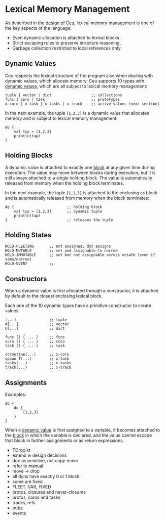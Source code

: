 # Lexical Memory Management

As described in the [design of Ceu](manual-out.md#1-design), lexical memory
management is one of the key aspects of the language:

- Even dynamic allocation is attached to lexical blocks.
- Strict escaping rules to preserve structure reasoning.
- Garbage collection restricted to local references only.

## Dynamic Values

Ceu respects the lexical structure of the program also when dealing with
dynamic values, which allocate memory.
Ceu supports 10 types with [dynamic values](manual-out#dynamic-values), which
are all subject to lexical memory management:

```
tuple | vector | dict                  ;; collections
func | coro | task                     ;; prototypes
x-coro | x-task | x-tasks | x-track    ;; active values (next section)
```

In the next example, the tuple `[1,2,3]` is a dynamic value that allocates
memory and is subject to lexical memory management.

```
do {
    val tup = [1,2,3]
    println(tup)
}
```

## Holding Blocks

A dynamic value is attached to exactly one [block](manual-out.md#blocks) at any
given time during execution.
The value may move between blocks during execution, but it is still always
attached to a single holding block.
The value is automatically released from memory when the holding block
terminates.

In the next example, the tuple `[1,2,3]` is attached to the enclosing `do`
block and is automatically released from memory when the block terminates:

```
do {                        ;; holding block
    val tup = [1,2,3]       ;; dynamic tuple
    println(tup)
}                           ;; releases the tuple
```

## Holding States

```
HOLD-FLEETING       ;; not assigned, dst assigns
HOLD-MUTABLE        ;; set and assignable to narrow
HOLD-IMMUTABLE      ;; set but not assignable across unsafe (even if same/narrow)
HOLD-EVENT          ;;
```

## Constructors

When a dynamic value is first allocated through a constructor, it is attached
by default to the closest enclosing lexical block.

Each one of the 10 dynamic types have a primitive constructor to create values:

```
[...]               ;; tuple
#[...]              ;; vector
@[...]              ;; dict

func () { ... }     ;; func
coro () { ... }     ;; coro
task () { ... }     ;; task

coroutine(...)      ;; x-coro
spawn T(...)        ;; x-task
tasks(...)          ;; x-tasks
track(...)          ;; x-track
```

## Assignments

Examples:

```
do {
    do {
        [1,2,3]
    }
}
```

When a [dynamic value](#dynamic-values) is first assigned to a variable, it
becomes attached to the [block](#block) in which the variable is declared, and
the value cannot escape that block in further assignments or as return
expressions.

- TDrop.kt
- extend w design decisions
- doc as primitive, not copy-move
- refer to manual
- move -> drop
- all dyns have exactly 0 or 1 block
- some are fixed
- FLEET, VAR, FIXED
- protos, closures and never-closures
- protos, coros and tasks
- tracks, refs
- pubs
- events
